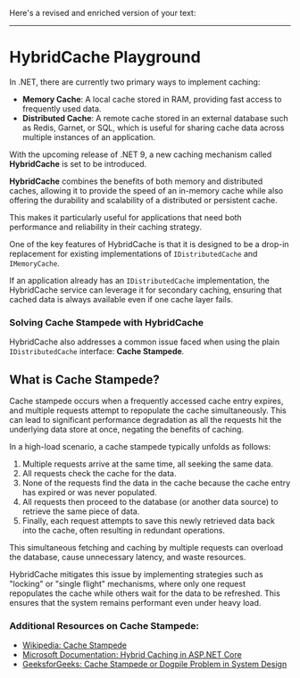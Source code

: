 Here's a revised and enriched version of your text:

---

# HybridCache Playground

In .NET, there are currently two primary ways to implement caching:

- **Memory Cache**: A local cache stored in RAM, providing fast access to frequently used data.
- **Distributed Cache**: A remote cache stored in an external database such as Redis, Garnet, or SQL, which is useful for sharing cache data across multiple instances of an application.

With the upcoming release of .NET 9, a new caching mechanism called **HybridCache** is set to be introduced.

**HybridCache** combines the benefits of both memory and distributed caches, allowing it to provide the speed of an in-memory cache while also offering the durability and scalability of a distributed or persistent cache. 

This makes it particularly useful for applications that need both performance and reliability in their caching strategy.

One of the key features of HybridCache is that it is designed to be a drop-in replacement for existing implementations of `IDistributedCache` and `IMemoryCache`.

If an application already has an `IDistributedCache` implementation, the HybridCache service can leverage it for secondary caching, ensuring that cached data is always available even if one cache layer fails.

### Solving Cache Stampede with HybridCache

HybridCache also addresses a common issue faced when using the plain `IDistributedCache` interface: **Cache Stampede**.

## What is Cache Stampede?

Cache stampede occurs when a frequently accessed cache entry expires, and multiple requests attempt to repopulate the cache simultaneously. This can lead to significant performance degradation as all the requests hit the underlying data store at once, negating the benefits of caching.

In a high-load scenario, a cache stampede typically unfolds as follows:

1. Multiple requests arrive at the same time, all seeking the same data.
2. All requests check the cache for the data.
3. None of the requests find the data in the cache because the cache entry has expired or was never populated.
4. All requests then proceed to the database (or another data source) to retrieve the same piece of data.
5. Finally, each request attempts to save this newly retrieved data back into the cache, often resulting in redundant operations.

This simultaneous fetching and caching by multiple requests can overload the database, cause unnecessary latency, and waste resources.

HybridCache mitigates this issue by implementing strategies such as "locking" or "single flight" mechanisms, where only one request repopulates the cache while others wait for the data to be refreshed. This ensures that the system remains performant even under heavy load.

### Additional Resources on Cache Stampede:

- [Wikipedia: Cache Stampede](https://en.wikipedia.org/wiki/Cache_stampede)
- [Microsoft Documentation: Hybrid Caching in ASP.NET Core](https://learn.microsoft.com/en-us/aspnet/core/performance/caching/hybrid?view=aspnetcore-9.0)
- [GeeksforGeeks: Cache Stampede or Dogpile Problem in System Design](https://www.geeksforgeeks.org/cache-stempede-or-dogpile-problem-in-system-design/)
